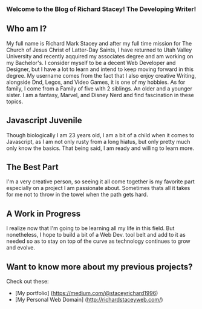 ### Welcome to the Blog of Richard Stacey! The Developing Writer!

## Who am I?
My full name is Richard Mark Stacey and after my full time mission for The Church of Jesus Christ of Latter-Day Saints, I have returned to Utah Valley University and recently aqquired my associates degree and am working on my Bachelor's. I consider myself to be a decent Web Developer and Designer, but I have a lot to learn and intend to keep moving forward in this degree. My username comes from the fact that I also enjoy creative Writing, alongside Dnd, Legos, and Video Games, it is one of my hobbies. As for family, I come from a Family of five with 2 siblings. An older and a younger sister. I am a fantasy, Marvel, and Disney Nerd and find fascination in these topics.

## Javascript Juvenile
Though biologically I am 23 years old, I am a bit of a child when it comes to Javascript, as I am not only rusty from a long hiatus, but only pretty much only know the basics. That being said, I am ready and willing to learn more.

## The Best Part
I'm a very creative person, so seeing it all come together is my favorite part especially on a project I am passionate about. Sometimes thats all it takes for me not to throw in the towel when the path gets hard.

## A Work in Progress
I realize now that I'm going to be learning all my life in this field. But nonetheless, I hope to build a bit of a Web Dev. tool belt and add to it as needed so as to stay on top of the curve as technology continues to grow and evolve.

## Want to know more about my previous projects?

Check out these:

- [My portfolio] (https://medium.com/@staceyrichard1996)
- [My Personal Web Domain] (http://richardstaceyweb.com/)
